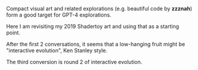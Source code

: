 Compact visual art and related explorations (e.g. beautiful code by **zzznah**) form a good target for GPT-4 explorations.

Here I am revisiting my 2019 Shadertoy art and using that as a starting point.

After the first 2 conversations, it seems that a low-hanging fruit might be "interactive evolution", Ken Stanley style.

The third conversion is round 2 of interactive evolution.

